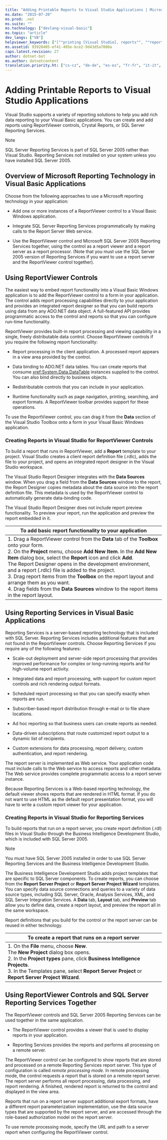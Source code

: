 ```yaml
---
title: "Adding Printable Reports to Visual Studio Applications | Microsoft Docs"
ms.date: "2015-07-20"
ms.prod: .net
ms.suite: ""
ms.technology: ["devlang-visual-basic"]
ms.topic: "article"
dev_langs: ["VB"]
helpviewer_keywords: ["[""printing [Visual Studio], reports"", ""reports [VB], printing in Visual Studio""]"]
ms.assetid: 93928405-ef41-495e-bce2-9d43d5a7080a
caps.latest.revision: 27
author: dotnet-bot
ms.author: dotnetcontent
translation.priority.ht: ["cs-cz", "de-de", "es-es", "fr-fr", "it-it", "ja-jp", "ko-kr", "pl-pl", "pt-br", "ru-ru", "tr-tr", "zh-cn", "zh-tw"]
---
```

# Adding Printable Reports to Visual Studio Applications
Visual Studio supports a variety of reporting solutions to help you add rich data reporting to your Visual Basic applications. You can create and add reports using ReportViewer controls, Crystal Reports, or SQL Server Reporting Services.  
  
> [!NOTE]
>  SQL Server Reporting Services is part of SQL Server 2005 rather than Visual Studio. Reporting Services not installed on your system unless you have installed SQL Server 2005.  
  
## Overview of Microsoft Reporting Technology in Visual Basic Applications  
 Choose from the following approaches to use a Microsoft reporting technology in your application:  
  
-   Add one or more instances of a ReportViewer control to a Visual Basic Windows application.  
  
-   Integrate SQL Server Reporting Services programmatically by making calls to the Report Server Web service.  
  
-   Use the ReportViewer control and Microsoft SQL Server 2005 Reporting Services together, using the control as a report viewer and a report server as a report processor. (Note that you must use the SQL Server 2005 version of Reporting Services if you want to use a report server and the ReportViewer control together).  
  
## Using ReportViewer Controls  
 The easiest way to embed report functionality into a Visual Basic Windows application is to add the ReportViewer control to a form in your application. The control adds report processing capabilities directly to your application and provides an integrated report designer so that you can build reports using data from any ADO.NET data object. A full-featured API provides programmatic access to the control and reports so that you can configure run-time functionality.  
  
 ReportViewer provides built-in report processing and viewing capability in a single, freely distributable data control. Choose ReportViewer controls if you require the following report functionality:  
  
-   Report processing in the client application. A processed report appears in a view area provided by the control.  
  
-   Data binding to ADO.NET data tables. You can create reports that consume <xref:System.Data.DataTable> instances supplied to the control. You can also bind directly to business objects.  
  
-   Redistributable controls that you can include in your application.  
  
-   Runtime functionality such as page navigation, printing, searching, and export formats. A ReportViewer toolbar provides support for these operations.  
  
 To use the ReportViewer control, you can drag it from the **Data** section of the Visual Studio Toolbox onto a form in your Visual Basic Windows application.  
  
### Creating Reports in Visual Studio for ReportViewer Controls  
 To build a report that runs in ReportViewer, add a **Report** template to your project. Visual Studio creates a client report definition file (.rdlc), adds the file to your project, and opens an integrated report designer in the Visual Studio workspace.  
  
 The Visual Studio Report Designer integrates with the **Data Sources** window. When you drag a field from the **Data Sources** window to the report, the Report Designer copies metadata about the data source into the report definition file. This metadata is used by the ReportViewer control to automatically generate data-binding code.  
  
 The Visual Studio Report Designer does not include report preview functionality. To preview your report, run the application and preview the report embedded in it.  
  
|To add basic report functionality to your application|  
|---|    
|1.  Drag a ReportViewer control from the **Data** tab of the **Toolbox** onto your form.<br />2.  On the **Project** menu, choose **Add New Item**. In the **Add New Item** dialog box, select the **Report** icon and click **Add**.<br />     The Report Designer opens in the development environment, and a report (.rdlc) file is added to the project.<br />3.  Drag report items from the **Toolbox** on the report layout and arrange them as you want.<br />4.  Drag fields from the **Data Sources** window to the report items in the report layout.|  
  
## Using Reporting Services in Visual Basic Applications  
 Reporting Services is a server-based reporting technology that is included with SQL Server. Reporting Services includes additional features that are not found in the ReportViewer controls. Choose Reporting Services if you require any of the following features:  
  
-   Scale-out deployment and server-side report processing that provides improved performance for complex or long-running reports and for high-volume report activity.  
  
-   Integrated data and report processing, with support for custom report controls and rich rendering output formats.  
  
-   Scheduled report processing so that you can specify exactly when reports are run.  
  
-   Subscriber-based report distribution through e-mail or to file share locations.  
  
-   Ad hoc reporting so that business users can create reports as needed.  
  
-   Data-driven subscriptions that route customized report output to a dynamic list of recipients.  
  
-   Custom extensions for data processing, report delivery, custom authentication, and report rendering.  
  
 The report server is implemented as Web service. Your application code must include calls to the Web service to access reports and other metadata. The Web service provides complete programmatic access to a report server instance.  
  
 Because Reporting Services is a Web-based reporting technology, the default viewer shows reports that are rendered in HTML format. If you do not want to use HTML as the default report presentation format, you will have to write a custom report viewer for your application.  
  
### Creating Reports in Visual Studio for Reporting Services  
 To build reports that run on a report server, you create report definition (.rdl) files in Visual Studio through the Business Intelligence Development Studio, which is included with SQL Server 2005.  
  
> [!NOTE]
>  You must have SQL Server 2005 installed in order to use SQL Server Reporting Services and the Business Intelligence Development Studio.  
  
 The Business Intelligence Development Studio adds project templates that are specific to SQL Server components. To create reports, you can choose from the **Report Server Project** or **Report Server Project Wizard** templates. You can specify data source connections and queries to a variety of data source types, including SQL Server, Oracle, Analysis Services, XML, and SQL Server Integration Services. A **Data** tab, **Layout** tab, and **Preview** tab allow you to define data, create a report layout, and preview the report all in the same workspace.  
  
 Report definitions that you build for the control or the report server can be reused in either technology.  
  
|To create a report that runs on a report server|  
|---|    
|1.  On the **File** menu, choose **New**.<br />     The **New Project** dialog box opens.<br />2.  In the **Project types** pane, click **Business Intelligence Projects**.<br />3.  In the Templates pane, select **Report Server Project** or **Report Server Project Wizard**.|  
  
## Using ReportViewer Controls and SQL Server Reporting Services Together  
 The ReportViewer controls and SQL Server 2005 Reporting Services can be used together in the same application.  
  
-   The ReportViewer control provides a viewer that is used to display reports in your application.  
  
-   Reporting Services provides the reports and performs all processing on a remote server.  
  
 The ReportViewer control can be configured to show reports that are stored and processed on a remote Reporting Services report server. This type of configuration is called *remote processing mode*. In remote processing mode, the control requests a report that is stored on a remote report server. The report server performs all report processing, data processing, and report rendering. A finished, rendered report is returned to the control and displayed in the view area.  
  
 Reports that run on a report server support additional export formats, have a different report parameterization implementation, use the data source types that are supported by the report server, and are accessed through the role-based authorization model on the report server.  
  
 To use remote processing mode, specify the URL and path to a server report when configuring the ReportViewer control.